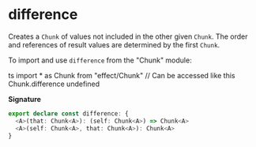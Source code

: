 # difference

Creates a `Chunk` of values not included in the other given `Chunk`.
The order and references of result values are determined by the first `Chunk`.

To import and use `difference` from the "Chunk" module:

ts
import \* as Chunk from "effect/Chunk"
// Can be accessed like this
Chunk.difference
undefined

**Signature**

```ts
export declare const difference: {
  <A>(that: Chunk<A>): (self: Chunk<A>) => Chunk<A>
  <A>(self: Chunk<A>, that: Chunk<A>): Chunk<A>
}
```
